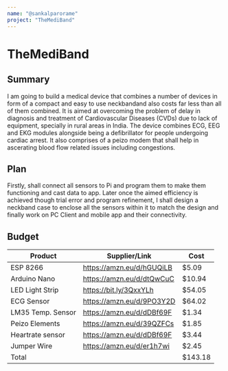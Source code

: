 ```yaml
---
name: "@sankalparorame"
project: "TheMediBand"
---
```


# TheMediBand

## Summary
I am going to build a medical device that combines a number of devices in form of a compact and easy to use neckbandand also costs far less than all of them combined. It is aimed at overcoming the problem of delay in diagnosis and treatment of Cardiovascular Diseases (CVDs) due to lack of equipment, specially in rural areas in India. The device combines ECG, EEG and EKG modules alongside being a defibrillator for people undergoing cardiac arrest. It also comprises of a peizo modem that shall help in ascerating blood flow related issues including congestions.

## Plan
Firstly, shall connect all sensors to Pi and program them to make them functioning and cast data to app. Later once the aimed efficiency is achieved though trial error and program refinement, I shall design a neckband case to enclose all the sensors within it to match the design and finally work on PC Client and mobile app and their connectivity.

## Budget


| Product          | Supplier/Link                         | Cost   |
| ---------------  | ------------------------------------- | ------ |
| ESP 8266         | https://amzn.eu/d/hGUQiLB             | $5.09  |
| Arduino Nano     | https://amzn.eu/d/dtQwCuC             | $10.94 |
| LED Light Strip  | https://bit.ly/3QxxYLh                | $54.05 |
| ECG Sensor       | https://amzn.eu/d/9PO3Y2D             | $64.02 |
| LM35 Temp. Sensor| https://amzn.eu/d/dDBf69F             | $1.34  |
| Peizo Elements   | https://amzn.eu/d/39QZFCs             | $1.85  |
| Heartrate sensor | https://amzn.eu/d/dDBf69F             | $3.44  |
| Jumper Wire      | https://amzn.eu/d/er1h7wi             | $2.45  |
| Total            |                                       | $143.18|
